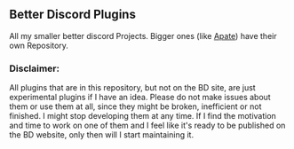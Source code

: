 ## Better Discord Plugins
All my smaller better discord Projects. Bigger ones (like [Apate](https://github.com/TheGreenPig/Apate)) have their own Repository.
### Disclaimer:
All plugins that are in this repository, but not on the BD site, are just experimental plugins if I have an idea. Please do not make issues about them or use them at all, since they might be broken, inefficient or not finished. I might stop developing them at any time. If I find the motivation and time to work on one of them and I feel like it's ready to be published on the BD website, only then will I start maintaining it.
